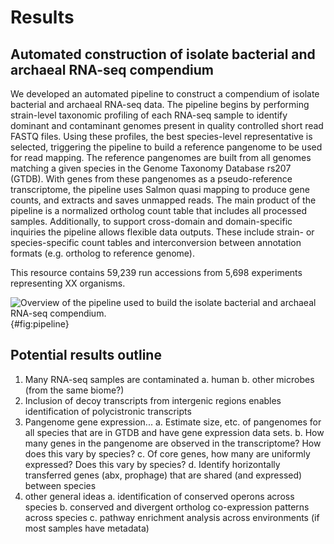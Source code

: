 # Results

## Automated construction of isolate bacterial and archaeal RNA-seq compendium

We developed an automated pipeline to construct a compendium of isolate bacterial and archaeal RNA-seq data.
The pipeline begins by performing strain-level taxonomic profiling of each RNA-seq sample to identify dominant and contaminant genomes present in quality controlled short read FASTQ files. 
Using these profiles, the best species-level representative is selected, triggering the pipeline to build a reference pangenome to be used for read mapping. 
The reference pangenomes are built from all genomes matching a given species in the Genome Taxonomy Database rs207 (GTDB).
With genes from these pangenomes as a pseudo-reference transcriptome, the pipeline uses Salmon quasi mapping to produce gene counts, and extracts and saves unmapped reads.
The main product of the pipeline is a normalized ortholog count table that includes all processed samples. 
Additionally, to support cross-domain and domain-specific inquiries the pipeline allows flexible data outputs. 
These include strain- or species-specific count tables and interconversion between annotation formats (e.g. ortholog to reference genome). 


This resource contains 59,239 run accessions from 5,698 experiments representing XX organisms.

![
**Overview of the pipeline used to build the isolate bacterial and archaeal RNA-seq compendium.** 
](images/microberna_pipeline.png){#fig:pipeline}

## Potential results outline

1. Many RNA-seq samples are contaminated
    a. human
    b. other microbes (from the same biome?)
2. Inclusion of decoy transcripts from intergenic regions enables identification of polycistronic transcripts
3. Pangenome gene expression...
    a. Estimate size, etc. of pangenomes for all species that are in GTDB and have gene expression data sets.
    b. How many genes in the pangenome are observed in the transcriptome? How does this vary by species?
    c. Of core genes, how many are uniformly expressed? Does this vary by species?
    d. Identify horizontally transferred genes (abx, prophage) that are shared (and expressed) between species
4. other general ideas
    a. identification of conserved operons across species
    b. conserved and divergent ortholog co-expression patterns across species
    c. pathway enrichment analysis across environments (if most samples have metadata)

